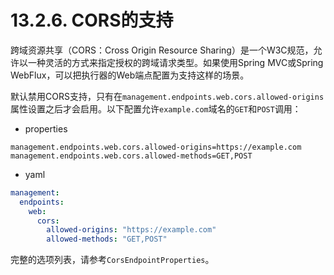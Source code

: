 # 13.2.6. CORS的支持

跨域资源共享（CORS：Cross Origin Resource Sharing）是一个W3C规范，允许以一种灵活的方式来指定授权的跨域请求类型。如果使用Spring MVC或Spring WebFlux，可以把执行器的Web端点配置为支持这样的场景。

默认禁用CORS支持，只有在`management.endpoints.web.cors.allowed-origins`属性设置之后才会启用。以下配置允许`example.com`域名的`GET`和`POST`调用：

+ properties

```properties
management.endpoints.web.cors.allowed-origins=https://example.com
management.endpoints.web.cors.allowed-methods=GET,POST
```

+ yaml

```yaml
management:
  endpoints:
    web:
      cors:
        allowed-origins: "https://example.com"
        allowed-methods: "GET,POST"
```

<univ-note type="tip">

完整的选项列表，请参考`CorsEndpointProperties`。

</univ-note>
